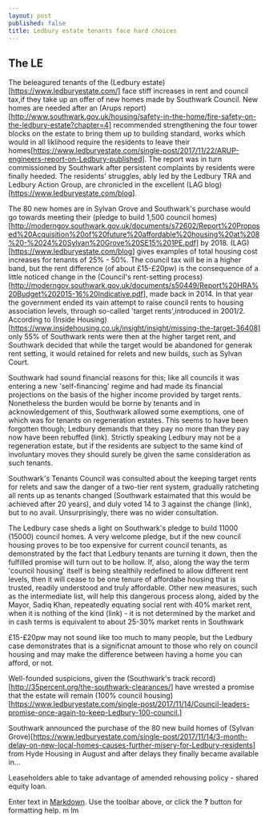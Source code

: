 ```yaml
---
layout: post
published: false
title: Ledbury estate tenants face hard choices
---
```

## The LE

The beleagured tenants of the (Ledbury estate)[https://www.ledburyestate.com/] face stiff increases in rent and council tax,if they take up an offer of new homes made by Southwark Council.  New homes are needed after an (Arups report)[http://www.southwark.gov.uk/housing/safety-in-the-home/fire-safety-on-the-ledbury-estate?chapter=4] recommended strengthening the four tower blocks on the estate to bring them up to building standard, works which would in all liklihood require the residents to leave their homes[https://www.ledburyestate.com/single-post/2017/11/22/ARUP-engineers-report-on-Ledbury-published].  The report was in turn commissioned by Southwark after persistent complaints by residents were finally heeded.  The residents' struggles, ably led by the Ledbury TRA and Ledbury Action Group, are chronicled in the excellent (LAG blog)[https://www.ledburyestate.com/blog].

The 80 new homes are in Sylvan Grove and Southwark's purchase would go towards meeting their (pledge to build 1,500 council homes)[http://moderngov.southwark.gov.uk/documents/s72602/Report%20Proposed%20Acquisition%20of%20future%20affordable%20housing%20at%208%20-%2024%20Sylvan%20Grove%20SE15%201PE.pdf] by 2018.  (LAG)[https://www.ledburyestate.com/blog] gives examples of total housing cost increases for tenants of 25% - 50%.  The council tax will be in a higher band, but the rent difference (of about £15-£20pw) is the consequence of a little noticed change in the (Council's rent-setting process)[http://moderngov.southwark.gov.uk/documents/s50449/Report%20HRA%20Budget%202015-16%20Indicative.pdf], made back in 2014.  In that year the government ended its vain attempt to raise council rents to housing association levels, through so-called 'target rents',introduced in 2001/2.  According to (Inside Housing)[https://www.insidehousing.co.uk/insight/insight/missing-the-target-36408] only 55% of Southwark rents were then at the higher target rent, and Southwark decided that while the target would be abandoned for generak rent setting, it would retained for relets and new builds, such as Sylvan Court.

Southwark had sound financial reasons for this; like all councils it was entering a new 'self-financing' regime and had made its financial projections on the basis of the higher income provided by target rents.  Nonetheless the burden would be borne by tenants and in acknowledgement of this, Southwark allowed some exemptions, one of which was for tenants on regeneration estates.  This seems to have been forgotten though; Ledbury demands that they pay no more than they pay now have been rebuffed (link).  Strictly speaking Ledbury may not be a regeneration estate, but if the residents are subject to the same kind of involuntary moves they should surely be given the same consideration as such tenants.

Southwark's Tenants Council was consulted about the keeping target rents for relets and saw the danger of a two-tier rent system, gradually ratcheting all rents up as tenants changed (Southwark estaimated that this would be achieved after 20 years), and duly voted 14 to 3 against the change (link), but to no avail.  Unsurprisingly, there was no wider consultation.

The Ledbury case sheds a light on Southwark's pledge to build 11000 (15000) council homes.  A very welcome pledge, but if the new council housing proves to be too expensive for current council tenants, as demonstrated by the fact that Ledbury tenants are turning it down, then the fulfilled promise will turn out to be hollow.  If, also, along the way the term 'council housing' itself is being  stealthily redefined to allow different rent levels, then it will cease to be one tenure of affordabe housing that is trusted, readily understood and truly affordable.  Other new measures, such as the intermediate list, will help this dangerous process along, aided by the Mayor, Sadiq Khan, repeatedly equating social rent with 40% market rent, when it is nothing of the kind (link) - it is not determined by the market and in cash terms is equivalent to about 25-30% market rents in Southwark

£15-£20pw may not sound like too much to many people, but the Ledbury case demonstrates that is a significnat amount to those who rely on council housing and may make the difference between having a home you can afford, or not.


Well-founded suspicions, given the (Southwark's track record)[http://35percent.org/the-southwark-clearances/] have wrested a promise that the estate will remain (100% council housing)[https://www.ledburyestate.com/single-post/2017/11/14/Council-leaders-promise-once-again-to-keep-Ledbury-100-council.]


Southwark announced the purchase of the 80 new build homes of (Sylvan Grove)[https://www.ledburyestate.com/single-post/2017/11/14/3-month-delay-on-new-local-homes-causes-further-misery-for-Ledbury-residents] from Hyde Housing in August and after delays they finally became available in...

Leaseholders able to take advantage of amended rehousing policy - shared equity loan.


Enter text in [Markdown](http://daringfireball.net/projects/markdown/). Use the toolbar above, or click the **?** button for formatting help.
m  lm